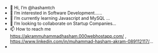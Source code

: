 - 👋 Hi, I’m @hashamtch
- 👀 I’m interested in Software Development......
- 🌱 I’m currently learning Javascript and MySQL ...
- 💞️ I’m looking to collaborate on Startup Companies...
- 📫 How to reach me https://akrammuhammadhasham.000webhostapp.com/ , https://www.linkedin.com/in/muhammad-hasham-akram-089112117/...
- 

<!---
hashamtch/hashamtch is a ✨ special ✨ repository because its `README.md` (this file) appears on your GitHub profile.
You can click the Preview link to take a look at your changes.
--->
